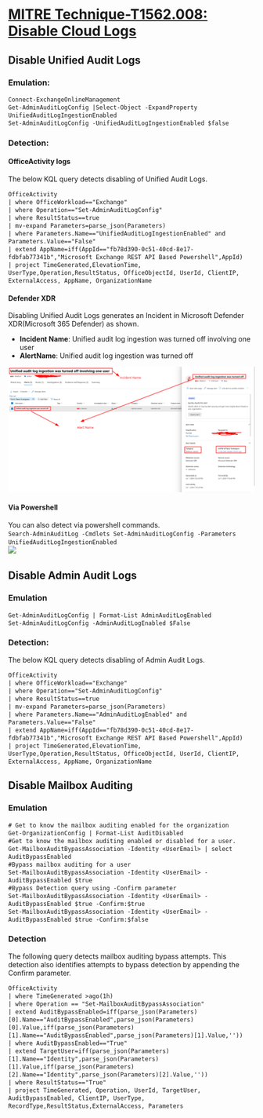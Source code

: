 # [MITRE Technique-T1562.008: Disable Cloud Logs](https://attack.mitre.org/techniques/T1562/008/)  

## Disable Unified Audit Logs  
### Emulation:  
```
Connect-ExchangeOnlineManagement
Get-AdminAuditLogConfig |Select-Object -ExpandProperty UnifiedAuditLogIngestionEnabled
Set-AdminAuditLogConfig -UnifiedAuditLogIngestionEnabled $false
```

###
### Detection:
#### OfficeActivity logs
The below KQL query detects disabling of Unified Audit Logs.  
```
OfficeActivity
| where OfficeWorkload=="Exchange"
| where Operation=="Set-AdminAuditLogConfig"
| where ResultStatus==true
| mv-expand Parameters=parse_json(Parameters)
| where Parameters.Name=="UnifiedAuditLogIngestionEnabled" and Parameters.Value=="False"
| extend AppName=iff(AppId=="fb78d390-0c51-40cd-8e17-fdbfab77341b","Microsoft Exchange REST API Based Powershell",AppId)
| project TimeGenerated,ElevationTime, UserType,Operation,ResultStatus, OfficeObjectId, UserId, ClientIP, ExternalAccess, AppName, OrganizationName
```
#### Defender XDR
Disabling Unified Audit Logs generates an Incident in Microsoft Defender XDR(Microsoft 365 Defender) as shown.
* **Incident Name**: Unified audit log ingestion was turned off involving one user
* **AlertName**: Unified audit log ingestion was turned off

![Defender Alert](Images/UnifiedAuditLogDisabled.png)  
#### Via Powershell
You can also detect via powershell commands.  
```Search-AdminAuditLog -Cmdlets Set-AdminAuditLogConfig -Parameters UnifiedAuditLogIngestionEnabled```  
![](Images/DetectUnifiedAuditLogDisabled.png)

## Disable Admin Audit Logs  
### Emulation
```
Get-AdminAuditLogConfig | Format-List AdminAuditLogEnabled
Set-AdminAuditLogConfig -AdminAuditLogEnabled $False
```
### Detection: 
The below KQL query detects disabling of Admin Audit Logs.  
```
OfficeActivity
| where OfficeWorkload=="Exchange"
| where Operation=="Set-AdminAuditLogConfig"
| where ResultStatus==true
| mv-expand Parameters=parse_json(Parameters)
| where Parameters.Name=="AdminAuditLogEnabled" and Parameters.Value=="False"
| extend AppName=iff(AppId=="fb78d390-0c51-40cd-8e17-fdbfab77341b","Microsoft Exchange REST API Based Powershell",AppId)
| project TimeGenerated,ElevationTime, UserType,Operation,ResultStatus, OfficeObjectId, UserId, ClientIP, ExternalAccess, AppName, OrganizationName
```
## Disable Mailbox Auditing
### Emulation
```
# Get to know the mailbox auditing enabled for the organization
Get-OrganizationConfig | Format-List AuditDisabled
#Get to know the mailbox auditing enabled or disabled for a user.
Get-MailboxAuditBypassAssociation -Identity <UserEmail> | select AuditBypassEnabled
#Bypass mailbox auditing for a user
Set-MailboxAuditBypassAssociation -Identity <UserEmail> -AuditBypassEnabled $true
#Bypass Detection query using -Confirm parameter
Set-MailboxAuditBypassAssociation -Identity <UserEmail> -AuditBypassEnabled $true -Confirm:$true 
Set-MailboxAuditBypassAssociation -Identity <UserEmail> -AuditBypassEnabled $true -Confirm:$false
```
### Detection
The following query detects mailbox auditing bypass attempts. This detection also identifies attempts to bypass detection by appending the Confirm parameter.
```
OfficeActivity
| where TimeGenerated >ago(1h)
| where Operation == "Set-MailboxAuditBypassAssociation"
| extend AuditBypassEnabled=iff(parse_json(Parameters)[0].Name=="AuditBypassEnabled",parse_json(Parameters)[0].Value,iff(parse_json(Parameters)[1].Name=="AuditBypassEnabled",parse_json(Parameters)[1].Value,''))
| where AuditBypassEnabled=="True"
| extend TargetUser=iff(parse_json(Parameters)[1].Name=="Identity",parse_json(Parameters)[1].Value,iff(parse_json(Parameters)[2].Name=="Identity",parse_json(Parameters)[2].Value,''))
| where ResultStatus=="True"
| project TimeGenerated, Operation, UserId, TargetUser,  AuditBypassEnabled, ClientIP, UserType, RecordType,ResultStatus,ExternalAccess, Parameters
```

